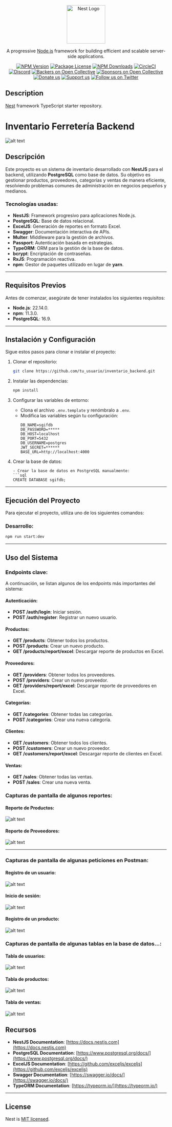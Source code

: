 <p align="center">
  <a href="http://nestjs.com/" target="blank"><img src="https://nestjs.com/img/logo-small.svg" width="120" alt="Nest Logo" /></a>
</p>

[circleci-image]: https://img.shields.io/circleci/build/github/nestjs/nest/master?token=abc123def456
[circleci-url]: https://circleci.com/gh/nestjs/nest

  <p align="center">A progressive <a href="http://nodejs.org" target="_blank">Node.js</a> framework for building efficient and scalable server-side applications.</p>
    <p align="center">
<a href="https://www.npmjs.com/~nestjscore" target="_blank"><img src="https://img.shields.io/npm/v/@nestjs/core.svg" alt="NPM Version" /></a>
<a href="https://www.npmjs.com/~nestjscore" target="_blank"><img src="https://img.shields.io/npm/l/@nestjs/core.svg" alt="Package License" /></a>
<a href="https://www.npmjs.com/~nestjscore" target="_blank"><img src="https://img.shields.io/npm/dm/@nestjs/common.svg" alt="NPM Downloads" /></a>
<a href="https://circleci.com/gh/nestjs/nest" target="_blank"><img src="https://img.shields.io/circleci/build/github/nestjs/nest/master" alt="CircleCI" /></a>
<a href="https://discord.gg/G7Qnnhy" target="_blank"><img src="https://img.shields.io/badge/discord-online-brightgreen.svg" alt="Discord"/></a>
<a href="https://opencollective.com/nest#backer" target="_blank"><img src="https://opencollective.com/nest/backers/badge.svg" alt="Backers on Open Collective" /></a>
<a href="https://opencollective.com/nest#sponsor" target="_blank"><img src="https://opencollective.com/nest/sponsors/badge.svg" alt="Sponsors on Open Collective" /></a>
  <a href="https://paypal.me/kamilmysliwiec" target="_blank"><img src="https://img.shields.io/badge/Donate-PayPal-ff3f59.svg" alt="Donate us"/></a>
    <a href="https://opencollective.com/nest#sponsor"  target="_blank"><img src="https://img.shields.io/badge/Support%20us-Open%20Collective-41B883.svg" alt="Support us"></a>
  <a href="https://twitter.com/nestframework" target="_blank"><img src="https://img.shields.io/twitter/follow/nestframework.svg?style=social&label=Follow" alt="Follow us on Twitter"></a>
</p>
  <!--[![Backers on Open Collective](https://opencollective.com/nest/backers/badge.svg)](https://opencollective.com/nest#backer)
  [![Sponsors on Open Collective](https://opencollective.com/nest/sponsors/badge.svg)](https://opencollective.com/nest#sponsor)-->

## Description

[Nest](https://github.com/nestjs/nest) framework TypeScript starter repository.

# Inventario Ferretería Backend

![alt text](icon-mantencion.svg)

## Descripción

Este proyecto es un sistema de inventario desarrollado con **NestJS** para el backend, utilizando **PostgreSQL** como base de datos. Su objetivo es gestionar productos, proveedores, categorías y ventas de manera eficiente, resolviendo problemas comunes de administración en negocios pequeños y medianos.

### Tecnologías usadas:
- **NestJS**: Framework progresivo para aplicaciones Node.js.
- **PostgreSQL**: Base de datos relacional.
- **ExcelJS**: Generación de reportes en formato Excel.
- **Swagger**: Documentación interactiva de APIs.
- **Multer**: Middleware para la gestión de archivos.
- **Passport**: Autenticación basada en estrategias.
- **TypeORM**: ORM para la gestión de la base de datos.
- **bcrypt**: Encriptación de contraseñas.
- **RxJS**: Programación reactiva.
- **npm**: Gestor de paquetes utilizado en lugar de **yarn**.

---

## Requisitos Previos

Antes de comenzar, asegúrate de tener instalados los siguientes requisitos:

- **Node.js**: 22.14.0.
- **npm**: 11.3.0.
- **PostgreSQL**: 16.9.

---

## Instalación y Configuración

Sigue estos pasos para clonar e instalar el proyecto:

1. Clonar el repositorio:
   ```bash
   git clone https://github.com/tu_usuario/inventario_backend.git
   ```

2. Instalar las dependencias:
   ```bash
   npm install
   ```

3. Configurar las variables de entorno:
   - Clona el archivo `.env.template` y renómbralo a `.env`.
   - Modifica las variables según tu configuración:
     ```properties
     DB_NAME=sgifdb
     DB_PASSWORD=*****
     DB_HOST=localhost
     DB_PORT=5432
     DB_USERNAME=postgres
     JWT_SECRET=******
     BASE_URL=http://localhost:4000
     ```

4. Crear la base de datos:
     ```
   - Crear la base de datos en PostgreSQL manualmente:
     ```sql
     CREATE DATABASE sgifdb;
     ```

---

## Ejecución del Proyecto

Para ejecutar el proyecto, utiliza uno de los siguientes comandos:

### Desarrollo:
```bash
npm run start:dev
```


---

## Uso del Sistema

### Endpoints clave:
A continuación, se listan algunos de los endpoints más importantes del sistema:

#### Autenticación:
- **POST /auth/login**: Iniciar sesión.
- **POST /auth/register**: Registrar un nuevo usuario.

#### Productos:
- **GET /products**: Obtener todos los productos.
- **POST /products**: Crear un nuevo producto.
- **GET /products/report/excel**: Descargar reporte de productos en Excel.

#### Proveedores:
- **GET /providers**: Obtener todos los proveedores.
- **POST /providers**: Crear un nuevo proveedor.
- **GET /providers/report/excel**: Descargar reporte de proveedores en Excel.

#### Categorías:
- **GET /categories**: Obtener todas las categorías.
- **POST /categories**: Crear una nueva categoría.

#### Clientes:
- **GET /customers**: Obtener todos los clientes.
- **POST /customers**: Crear un nuevo proveedor.
- **GET /customers/report/excel**: Descargar reporte de clientes en Excel.

#### Ventas:
- **GET /sales**: Obtener todas las ventas.
- **POST /sales**: Crear una nueva venta.

### Capturas de pantalla de algunos reportes:
#### Reporte de Productos:
![alt text](image.png)
#### Reporte de Proveedores:
![alt text](image-1.png)

---

### Capturas de pantalla de algunas peticiones en Postman:
#### Registro de un usuario:
![alt text](image-2.png)
#### Inicio de sesión:
![alt text](image-3.png)
#### Registro de un producto:
![alt text](image-4.png)


### Capturas de pantalla de algunas tablas en la base de datos...:
#### Tabla de usuarios:
![alt text](image-5.png)
#### Tabla de productos:
![alt text](image-6.png)
#### Tabla de ventas:
![alt text](image-7.png)

## Recursos

- **NestJS Documentation**: [https://docs.nestjs.com](https://docs.nestjs.com)
- **PostgreSQL Documentation**: [https://www.postgresql.org/docs/](https://www.postgresql.org/docs/)
- **ExcelJS Documentation**: [https://github.com/exceljs/exceljs](https://github.com/exceljs/exceljs)
- **Swagger Documentation**: [https://swagger.io/docs/](https://swagger.io/docs/)
- **TypeORM Documentation**: [https://typeorm.io/](https://typeorm.io/)

---
## License

Nest is [MIT licensed](https://github.com/nestjs/nest/blob/master/LICENSE).
